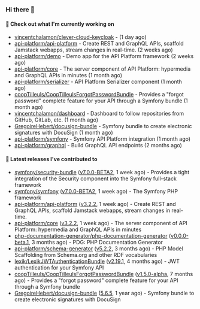 ### Hi there 👋

#### 👷 Check out what I'm currently working on

- [vincentchalamon/clever-cloud-keycloak](https://github.com/vincentchalamon/clever-cloud-keycloak) -  (1 day ago)
- [api-platform/api-platform](https://github.com/api-platform/api-platform) - Create REST and GraphQL APIs, scaffold Jamstack webapps, stream changes in real-time. (2 weeks ago)
- [api-platform/demo](https://github.com/api-platform/demo) - Demo app for the API Platform framework (2 weeks ago)
- [api-platform/core](https://github.com/api-platform/core) - The server component of API Platform: hypermedia and GraphQL APIs in minutes (1 month ago)
- [api-platform/serializer](https://github.com/api-platform/serializer) - API Platform Serializer component (1 month ago)
- [coopTilleuls/CoopTilleulsForgotPasswordBundle](https://github.com/coopTilleuls/CoopTilleulsForgotPasswordBundle) - Provides a &#34;forgot password&#34; complete feature for your API through a Symfony bundle (1 month ago)
- [vincentchalamon/dashboard](https://github.com/vincentchalamon/dashboard) - Dashboard to follow repositories from GitHub, GitLab, etc. (1 month ago)
- [GregoireHebert/docusign-bundle](https://github.com/GregoireHebert/docusign-bundle) - Symfony bundle to create electronic signatures with DocuSign (1 month ago)
- [api-platform/symfony](https://github.com/api-platform/symfony) - Symfony API Platform integration (1 month ago)
- [api-platform/graphql](https://github.com/api-platform/graphql) - Build GraphQL API endpoints (2 months ago)

#### 🔭 Latest releases I've contributed to

- [symfony/security-bundle](https://github.com/symfony/security-bundle) ([v7.0.0-BETA2](https://github.com/symfony/security-bundle/releases/tag/v7.0.0-BETA2), 1 week ago) - Provides a tight integration of the Security component into the Symfony full-stack framework
- [symfony/symfony](https://github.com/symfony/symfony) ([v7.0.0-BETA2](https://github.com/symfony/symfony/releases/tag/v7.0.0-BETA2), 1 week ago) - The Symfony PHP framework
- [api-platform/api-platform](https://github.com/api-platform/api-platform) ([v3.2.2](https://github.com/api-platform/api-platform/releases/tag/v3.2.2), 1 week ago) - Create REST and GraphQL APIs, scaffold Jamstack webapps, stream changes in real-time.
- [api-platform/core](https://github.com/api-platform/core) ([v3.2.2](https://github.com/api-platform/core/releases/tag/v3.2.2), 1 week ago) - The server component of API Platform: hypermedia and GraphQL APIs in minutes
- [php-documentation-generator/php-documentation-generator](https://github.com/php-documentation-generator/php-documentation-generator) ([v0.0.0-beta.1](https://github.com/php-documentation-generator/php-documentation-generator/releases/tag/v0.0.0-beta.1), 3 months ago) - PDG: PHP Documentation Generator
- [api-platform/schema-generator](https://github.com/api-platform/schema-generator) ([v5.2.2](https://github.com/api-platform/schema-generator/releases/tag/v5.2.2), 3 months ago) - PHP Model Scaffolding from Schema.org and other RDF vocabularies
- [lexik/LexikJWTAuthenticationBundle](https://github.com/lexik/LexikJWTAuthenticationBundle) ([v2.19.1](https://github.com/lexik/LexikJWTAuthenticationBundle/releases/tag/v2.19.1), 4 months ago) - JWT authentication for your Symfony API
- [coopTilleuls/CoopTilleulsForgotPasswordBundle](https://github.com/coopTilleuls/CoopTilleulsForgotPasswordBundle) ([v1.5.0-alpha](https://github.com/coopTilleuls/CoopTilleulsForgotPasswordBundle/releases/tag/v1.5.0-alpha), 7 months ago) - Provides a &#34;forgot password&#34; complete feature for your API through a Symfony bundle
- [GregoireHebert/docusign-bundle](https://github.com/GregoireHebert/docusign-bundle) ([5.6.5](https://github.com/GregoireHebert/docusign-bundle/releases/tag/5.6.5), 1 year ago) - Symfony bundle to create electronic signatures with DocuSign

